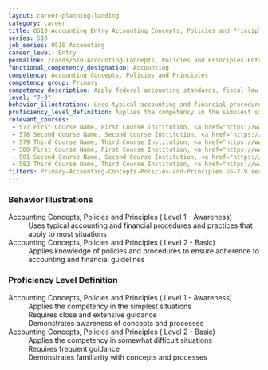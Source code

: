 ```yaml
---
layout: career-planning-landing
category: career
title: 0510 Accounting Entry Accounting Concepts, Policies and Principles
series: 510
job_series: 0510 Accounting
career_level: Entry
permalink: /cards/510-Accounting-Concepts, Policies and Principles-Entry
functional_competency_designation: Accounting
competency: Accounting Concepts, Policies and Principles
competency_group: Primary
competency_description: Apply federal accounting standards, fiscal law, policies, regulations, principles, standards, internal controls and procedures to financial management activities
level: "7-9"
behavior_illustrations: Uses typical accounting and financial procedures and practices that apply to most situations ? Applies knowledge of policies and procedures to ensure adherence to accounting and financial guidelines
proficiency_level_definition: Applies the competency in the simplest situations ? Requires close and extensive guidance ? Demonstrates awareness of concepts and processes ? Applies the competency in somewhat difficult situations ? Requires frequent guidance ? Demonstrates familiarity with concepts and processes
relevant_courses: 
 - 577 First Course Name, First Course Institution, <a href="https://www.cfo.gov">www.cfo.gov</a>
 - 578 Second Course Name, Second Course Institution, <a href="https://www.cfo.gov">www.cfo.gov</a>
 - 579 Third Course Name, Third Course Institution, <a href="https://www.cfo.gov">www.cfo.gov</a>
 - 580 First Course Name, First Course Institution, <a href="https://www.cfo.gov">www.cfo.gov</a>
 - 581 Second Course Name, Second Course Institution, <a href="https://www.cfo.gov">www.cfo.gov</a>
 - 582 Third Course Name, Third Course Institution, <a href="https://www.cfo.gov">www.cfo.gov</a>
filters: Primary-Accounting-Concepts-Policies-and-Principles GS-7-9 series-0510
---
```


<div class="desktop:grid-col-6 margin-y-205">
  <div class="border-top-05 bg-white padding-2 shadow-5 height-full members-hover border-1px border-gray-30 border-top-orange radius-lg">
    <h3>Behavior Illustrations</h3>
    <dl class="text-base"><dt>Accounting Concepts, Policies and Principles ( Level 1 - Awareness)</dt><dd>Uses typical accounting and financial procedures and practices that apply to most situations</dd><dt>Accounting Concepts, Policies and Principles ( Level 2 - Basic)</dt><dd>Applies knowledge of policies and procedures to ensure adherence to accounting and financial guidelines</dd></dl>
  </div>
</div>
<div class="desktop:grid-col-6 margin-y-205">
  <div class="border-top-05 bg-white padding-2 shadow-5 height-full members-hover border-1px border-gray-30 border-top-orange radius-lg">
    <h3>Proficiency Level Definition</h3>
    <dl class="text-base"><dt>Accounting Concepts, Policies and Principles ( Level 1 - Awareness)</dt><dd>Applies the competency in the simplest situations </dd><dd> Requires close and extensive guidance </dd><dd> Demonstrates awareness of concepts and processes</dd><dt>Accounting Concepts, Policies and Principles ( Level 2 - Basic)</dt><dd>Applies the competency in somewhat difficult situations </dd><dd> Requires frequent guidance </dd><dd> Demonstrates familiarity with concepts and processes</dd></dl>
  </div>
</div>